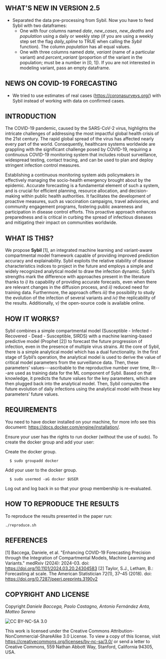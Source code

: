 ## WHAT'S NEW IN VERSION 2.5
- Separated the data pre-processing from Sybil. Now you have to feed Sybil with two dataframes:
  * One with four columns named _date_, _new_cases_, _new_deaths_ and _population_ using a daily or weekly step (if you are using a weekly step set the flag _daily_spline_ to TRUE when calling the *Sybil* function). The column _population_ has all equal values.
  * One with three columns named _date_, _variant_ (name of a particular variant) and _percent_variant_ (proportion of the variant in the population; must be a number in [0, 1]). If you are not interested in modeling variant, pass an empty dataframe.
  
## NEWS ON COVID-19 FORECASTING
- We tried to use estimates of real cases (https://coronasurveys.org/) with Sybil instead of working with data on confirmed cases.

## INTRODUCTION
The COVID-19 pandemic, caused by the SARS-CoV-2 virus, highlights the intricate challenges of addressing the most impactful global health crisis of the 21st century.
The rapid global spread of the virus has affected nearly every part of the world.
Consequently, healthcare systems worldwide are grappling with the significant challenge posed by COVID-19, requiring a continuous COVID-19 monitoring system that includes robust surveillance, widespread testing, contact tracing, and can be used to plan and deploy stringent infection control measures.

Establishing a continuous monitoring system aids policymakers in effectively managing the socio-health emergency brought about by the epidemic. Accurate forecasting is a fundamental element of such a system, and is crucial for efficient planning, resource allocation, and decision-making within public health authorities. It facilitates the development of proactive measures, such as vaccination campaigns, travel advisories, and community engagement programs, fostering public awareness and participation in disease control efforts. This proactive approach enhances preparedness and is critical in curbing the spread of infectious diseases and mitigating their impact on communities worldwide.

## WHAT IS THIS?
We propose **Sybil** [1], an integrated machine learning and variant-aware compartmental model framework capable of providing improved prediction accuracy and explainability.
Sybil exploits the relative stability of disease characteristics indices to project in the future and employs a simple and widely recognized analytical model to draw the infection dynamic.
Sybil’s strengths mark the difference with approaches present in the literature thanks to _i)_ its capability of providing accurate forecasts, even when there are relevant changes in the diffusion process, and _ii)_ reduced need for training data. 
Furthermore, the approach offers _iii)_ the possibility to study the evolution of the infection of several variants and _iv)_ the replicability of the results. Additionally, _v)_ the open-source code is available online.

## HOW IT WORKS?
Sybil combines a simple compartmental model (Susceptible - Infected - Recovered - Dead - Susceptible, SIRDS) with a machine learning-based predictive model (Prophet [2]) to forecast the future progression of infection, even in the presence of multiple virus strains. At the core of Sybil, there is a simple analytical model which has a dual functionality. In the first stage of Sybil’s operation, the analytical model is used to derive the value of critical model parameters from the surveillance data. Then, these parameters’ values---ascribable to the reproductive number over time, Rt---are used as training data for the ML component of Sybil. Based on that knowledge, it predicts the future values for the key parameters, which are then plugged back into the analytical model. Then, Sybil computes the future evolution of daily infections using the analytical model with these key parameters’ future values.

## REQUIREMENTS
You need to have docker installed on your machine, for more info see this document: https://docs.docker.com/engine/installation/.

Ensure your user has the rights to run docker (without the use of sudo). To create the docker group and add your user:

Create the docker group.
```
  $ sudo groupadd docker
 ```
 
Add your user to the docker group.
```
  $ sudo usermod -aG docker $USER
```

Log out and log back in so that your group membership is re-evaluated.

## HOW TO REPRODUCE THE RESULTS
To reproduce the results presented in the paper run:
```
./reproduce.sh
```

## REFERENCES
[1] Baccega, Daniele, et al. "Enhancing COVID-19 Forecasting Precision through the Integration of Compartmental Models, Machine Learning and Variants." medRxiv (2024): 2024-03. doi: https://doi.org/10.1101/2024.03.20.24304583
[2] Taylor, S.J., Letham, B.: Forecasting at scale. The American Statistician 72(1), 37–45 (2018). doi: https://doi.org/0.7287/peerj.preprints.3190v2

## COPYRIGHT AND LICENSE
Copyright _Daniele Baccega, Paolo Castagno, Antonio Fernández Anta, Matteo Sereno_

![CC BY-NC-SA 3.0](http://ccl.northwestern.edu/images/creativecommons/byncsa.png)

This work is licensed under the Creative Commons Attribution-NonCommercial-ShareAlike 3.0 License.  To view a copy of this license, visit https://creativecommons.org/licenses/by-nc-sa/3.0/ or send a letter to Creative Commons, 559 Nathan Abbott Way, Stanford, California 94305, USA.